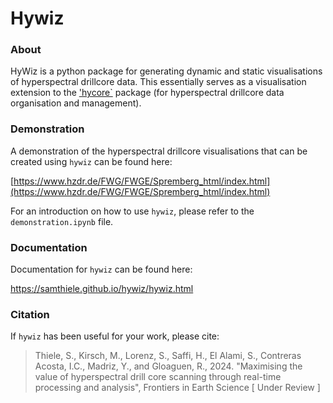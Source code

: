 # Hywiz

### About

HyWiz is a python package for generating dynamic and static visualisations of hyperspectral drillcore data. This essentially 
serves as a visualisation extension to the ['hycore`](https://github.com/samthiele/hycore/tree/main) package (for hyperspectral drillcore data organisation and management).

### Demonstration

A demonstration of the hyperspectral drillcore visualisations that can be created using `hywiz` can be found here:

[https://www.hzdr.de/FWG/FWGE/Spremberg_html/index.html](https://www.hzdr.de/FWG/FWGE/Spremberg_html/index.html)

For an introduction on how to use `hywiz`, please refer to the `demonstration.ipynb` file.


### Documentation
Documentation for `hywiz` can be found here:

https://samthiele.github.io/hywiz/hywiz.html

### Citation
If `hywiz` has been useful for your work, please cite:

> Thiele, S., Kirsch, M., Lorenz, S., Saffi, H., El Alami, S., Contreras Acosta, I.C., Madriz, Y., and Gloaguen, R., 2024. "Maximising the value of hyperspectral drill core scanning
> through real-time processing and analysis", Frontiers in Earth Science [ Under Review ]
